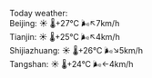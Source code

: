 Today weather:  
Beijing: ☀️   🌡️+27°C 🌬️↖7km/h  
Tianjin: ☀️   🌡️+25°C 🌬️↖4km/h  
Shijiazhuang: ☀️   🌡️+26°C 🌬️↘5km/h  
Tangshan: ☀️   🌡️+24°C 🌬️←4km/h  
